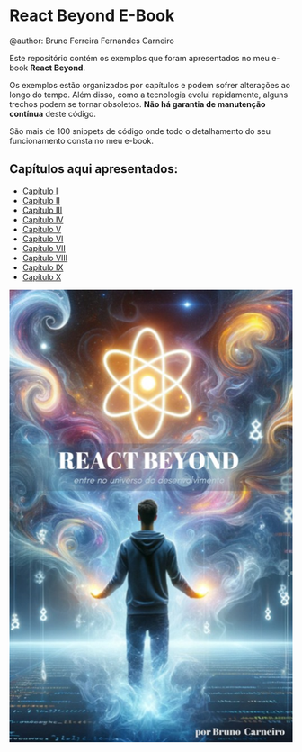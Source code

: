 # React Beyond E-Book

@author: Bruno Ferreira Fernandes Carneiro

Este repositório contém os exemplos que foram apresentados no meu e-book **React Beyond**.

Os exemplos estão organizados por capítulos e podem sofrer alterações ao longo do tempo. Além disso, como a tecnologia evolui rapidamente, alguns trechos podem se tornar obsoletos. **Não há garantia de manutenção contínua** deste código.

São mais de 100 snippets de código onde todo o detalhamento do seu funcionamento consta no meu e-book.

## Capítulos aqui apresentados:

* [Capítulo I](./capitulo-01/)
* [Capítulo II](./capitulo-02/)
* [Capítulo III](./capitulo-03/)
* [Capítulo IV](./capitulo-04/)
* [Capítulo V](./capitulo-05/)
* [Capítulo VI](./capitulo-06/)
* [Capítulo VII](./capitulo-07/)
* [Capítulo VIII](./capitulo-08/)
* [Capítulo IX](./capitulo-09/)
* [Capítulo X](./capitulo-10/)

![](./react-beyond-banner.jpeg)
